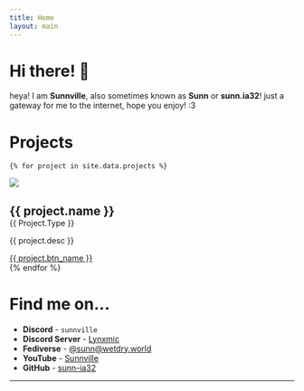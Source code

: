 ```yaml
---
title: Home
layout: main
---
```

# Hi there! 👋 
heya! I am **Sunnville**, also sometimes known as **Sunn** or **sunn.ia32**! just a gateway for me to the internet, hope you enjoy! :3

# Projects
    {% for project in site.data.projects %}
<div class="card">
    <div class="card-image">
        <img src="./img/projects/{{ project.logo }}.svg">
    </div>
    <div class="card-content">
        <h2 style="margin-bottom: 0;">{{ project.name }}</h2>
        <span style="text-transform: capitalize;">{{ project.type }}</span>
        <p>{{ project.desc }}</p>
        <a class="button" href="{{ project.btn_link }}">{{ project.btn_name }}</a>
    </div>
</div>
    {% endfor %}

# Find me on...
* **Discord** - `sunnville`
* **Discord Server** - [Lynxmic][1]
* **Fediverse** - <a rel="me" href="https://wetdry.world/@sunn">@sunn@wetdry.world</a>
* **YouTube** - [Sunnville][2]
* **GitHub** - [sunn-ia32][3]

---

[1]: https://discord.gg/wDxDKJU2sj
[2]: https://youtube.com/@sunn.ia32
[3]: https://github.com/sunn-ia32
